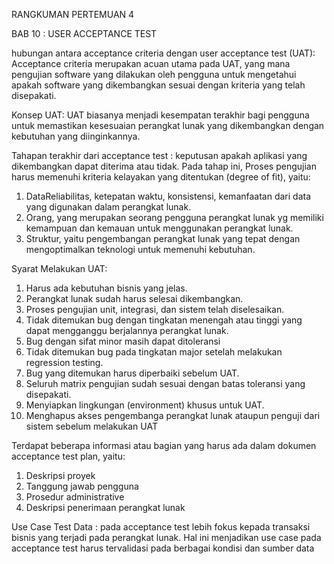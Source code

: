 RANGKUMAN PERTEMUAN 4

BAB 10 : USER ACCEPTANCE TEST


hubungan antara acceptance criteria dengan user acceptance test (UAT):
Acceptance criteria merupakan acuan utama pada UAT, yang mana pengujian 
software yang dilakukan oleh pengguna untuk mengetahui apakah  software
yang dikembangkan sesuai dengan kriteria yang telah disepakati. 

Konsep UAT:
UAT biasanya menjadi  kesempatan terakhir bagi pengguna untuk memastikan 
kesesuaian perangkat lunak yang dikembangkan dengan kebutuhan yang diinginkannya.

Tahapan terakhir dari acceptance test :
 keputusan apakah aplikasi yang dikembangkan  dapat diterima atau tidak. 
Pada tahap ini, Proses pengujian harus memenuhi kriteria kelayakan yang ditentukan (degree  of fit), yaitu:
1. DataReliabilitas, ketepatan waktu, konsistensi, kemanfaatan dari data yang digunakan dalam perangkat lunak.
2. Orang, yang merupakan seorang pengguna perangkat lunak yg memiliki kemampuan dan kemauan untuk menggunakan perangkat lunak.
3. Struktur, yaitu pengembangan perangkat lunak yang tepat dengan mengoptimalkan teknologi untuk memenuhi kebutuhan.

Syarat Melakukan UAT:
1. Harus ada kebutuhan bisnis yang jelas. 
2. Perangkat lunak sudah harus selesai dikembangkan. 
3. Proses pengujian unit, integrasi, dan sistem telah diselesaikan. 
4. Tidak ditemukan bug dengan tingkatan menengah atau tinggi yang
dapat mengganggu berjalannya perangkat lunak. 
5. Bug dengan sifat minor masih dapat ditoleransi
6. Tidak ditemukan bug pada tingkatan major setelah melakukan regression testing.
7. Bug yang ditemukan harus diperbaiki sebelum UAT. 
8. Seluruh matrix pengujian sudah sesuai dengan batas toleransi yang disepakati.
9. Menyiapkan lingkungan (environment) khusus untuk UAT. 
10. Menghapus akses pengembanga perangkat lunak ataupun penguji dari sistem  sebelum melakukan UAT


Terdapat beberapa  informasi atau bagian yang harus ada dalam dokumen acceptance test plan, yaitu:

1. Deskripsi proyek 
2. Tanggung jawab pengguna 
3. Prosedur administrative 
4. Deskripsi penerimaan perangkat lunak 


Use Case Test Data  : pada acceptance test lebih fokus kepada  transaksi bisnis yang terjadi pada perangkat lunak.
Hal ini menjadikan use case pada  acceptance test harus tervalidasi pada berbagai kondisi dan sumber data



